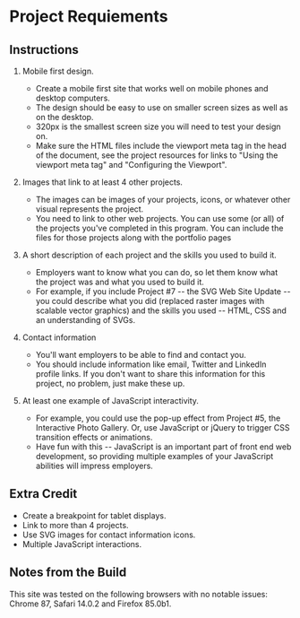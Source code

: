 # Project Requiements

## Instructions

1. Mobile first design.

   - Create a mobile first site that works well on mobile phones and desktop computers.
   - The design should be easy to use on smaller screen sizes as well as on the desktop.
   - 320px is the smallest screen size you will need to test your design on.
   - Make sure the HTML files include the viewport meta tag in the head of the document, see the project resources for links to "Using the viewport meta tag" and "Configuring the Viewport".

2. Images that link to at least 4 other projects.

   - The images can be images of your projects, icons, or whatever other visual represents the project.
   - You need to link to other web projects. You can use some (or all) of the projects you've completed in this program. You can include the files for those projects along with the portfolio pages

3. A short description of each project and the skills you used to build it.

   - Employers want to know what you can do, so let them know what the project was and what you used to build it.
   - For example, if you include Project #7 -- the SVG Web Site Update -- you could describe what you did (replaced raster images with scalable vector graphics) and the skills you used -- HTML, CSS and an understanding of SVGs.

4. Contact information

   - You'll want employers to be able to find and contact you.
   - You should include information like email, Twitter and LinkedIn profile links. If you don't want to share this information for this project, no problem, just make these up.

5. At least one example of JavaScript interactivity.
   - For example, you could use the pop-up effect from Project #5, the Interactive Photo Gallery. Or, use JavaScript or jQuery to trigger CSS transition effects or animations.
   - Have fun with this -- JavaScript is an important part of front end web development, so providing multiple examples of your JavaScript abilities will impress employers.

## Extra Credit

- Create a breakpoint for tablet displays.
- Link to more than 4 projects.
- Use SVG images for contact information icons.
- Multiple JavaScript interactions.

## Notes from the Build

This site was tested on the following browsers with no notable issues: Chrome 87, Safari 14.0.2 and Firefox 85.0b1.
